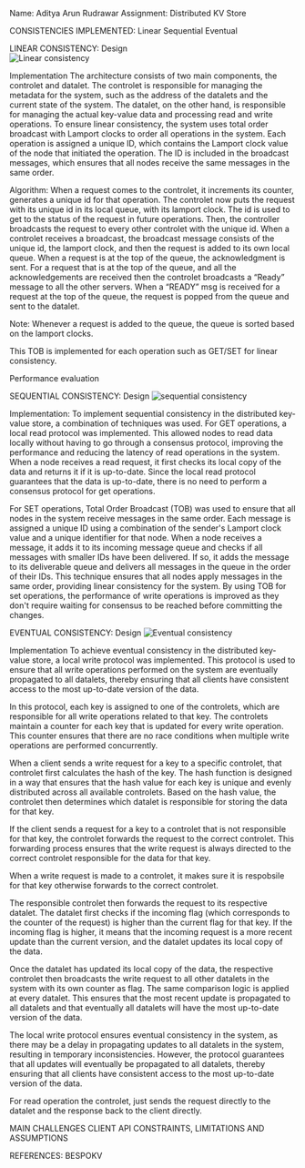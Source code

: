 Name: Aditya Arun Rudrawar
Assignment: Distributed KV Store

CONSISTENCIES IMPLEMENTED:
Linear
Sequential
Eventual

LINEAR CONSISTENCY:
Design	
![Linear consistency](https://user-images.githubusercontent.com/30310911/235394433-09fdf55a-ab44-47c6-affc-0824b2ecf5e4.png)

Implementation
The architecture consists of two main components, the controlet and datalet. The controlet is responsible for managing the metadata for the system, such as the address of the datalets and the current state of the system. The datalet, on the other hand, is responsible for managing the actual key-value data and processing read and write operations. To ensure linear consistency, the system uses total order broadcast with Lamport clocks to order all operations in the system. Each operation is assigned a unique ID, which contains the Lamport clock value of the node that initiated the operation. The ID is included in the broadcast messages, which ensures that all nodes receive the same messages in the same order. 

Algorithm:
When a request comes to the controlet, it increments its counter, generates a unique id for that operation.
The controlet now puts the request with its unique id in its local queue, with its lamport clock. The id is used to get to the status of the request in future operations. Then, the controller broadcasts the request to every other controlet with the unique id.
When a controlet receives a broadcast, the broadcast message consists of the unique id, the lamport clock, and then the request is added to its own local queue.
When a request is at the top of the queue, the acknowledgment is sent.
For a request that is at the top of the queue, and all the acknowledgements are received then the controlet broadcasts a “Ready” message to all the other servers.
When a “READY”  msg is received for a request at the top of the queue, the request is popped from the queue and sent to the datalet.

Note: Whenever a request is added to the queue, the queue is sorted based on the lamport clocks.

This TOB is implemented for each operation such as GET/SET for linear consistency.


Performance evaluation


SEQUENTIAL CONSISTENCY:
Design
![sequential consistency](https://user-images.githubusercontent.com/30310911/235394449-d19042a4-ca32-4c4c-99d6-87afb7ce96db.png)

Implementation:
To implement sequential consistency in the distributed key-value store, a combination of techniques was used. For GET operations, a local read protocol was implemented. This allowed nodes to read data locally without having to go through a consensus protocol, improving the performance and reducing the latency of read operations in the system. When a node receives a read request, it first checks its local copy of the data and returns it if it is up-to-date. Since the local read protocol guarantees that the data is up-to-date, there is no need to perform a consensus protocol for get operations.

For SET operations, Total Order Broadcast (TOB) was used to ensure that all nodes in the system receive messages in the same order. Each message is assigned a unique ID using a combination of the sender's Lamport clock value and a unique identifier for that node. When a node receives a message, it adds it to its incoming message queue and checks if all messages with smaller IDs have been delivered. If so, it adds the message to its deliverable queue and delivers all messages in the queue in the order of their IDs. This technique ensures that all nodes apply messages in the same order, providing linear consistency for the system. By using TOB for set operations, the performance of write operations is improved as they don't require waiting for consensus to be reached before committing the changes.

EVENTUAL CONSISTENCY:
Design
![Eventual consistency](https://user-images.githubusercontent.com/30310911/235394456-72af64bc-2daa-46f5-ae36-ab21efd9fb66.png)

Implementation
To achieve eventual consistency in the distributed key-value store, a local write protocol was implemented. This protocol is used to ensure that all write operations performed on the system are eventually propagated to all datalets, thereby ensuring that all clients have consistent access to the most up-to-date version of the data.

In this protocol, each key is assigned to one of the controlets, which are responsible for all write operations related to that key. The controlets maintain a counter for each key that is updated for every write operation. This counter ensures that there are no race conditions when multiple write operations are performed concurrently.

When a client sends a write request for a key to a specific controlet, that controlet first calculates the hash of the key. The hash function is designed in a way that ensures that the hash value for each key is unique and evenly distributed across all available controlets. Based on the hash value, the controlet then determines which datalet is responsible for storing the data for that key.

If the client sends a request for a key to a controlet that is not responsible for that key, the controlet forwards the request to the correct controlet. This forwarding process ensures that the write request is always directed to the correct controlet responsible for the data for that key. 

When a write request is made to a controlet, it makes sure it is respobsile for that key otherwise forwards to the correct controlet. 

The responsible controlet then forwards the request to its respective datalet. The datalet first checks if the incoming flag (which corresponds to the counter of the request) is higher than the current flag for that key. If the incoming flag is higher, it means that the incoming request is a more recent update than the current version, and the datalet updates its local copy of the data.

Once the datalet has updated its local copy of the data, the respective controlet then broadcasts the write request to all other datalets in the system with its own counter as flag. The same comparison logic is applied at every datalet. This ensures that the most recent update is propagated to all datalets and that eventually all datalets will have the most up-to-date version of the data.

The local write protocol ensures eventual consistency in the system, as there may be a delay in propagating updates to all datalets in the system, resulting in temporary inconsistencies. However, the protocol guarantees that all updates will eventually be propagated to all datalets, thereby ensuring that all clients have consistent access to the most up-to-date version of the data.

For read operation the controlet, just sends the request directly to the datalet and the response back to the client directly.


MAIN CHALLENGES
CLIENT API
CONSTRAINTS, LIMITATIONS AND ASSUMPTIONS

REFERENCES:
BESPOKV
